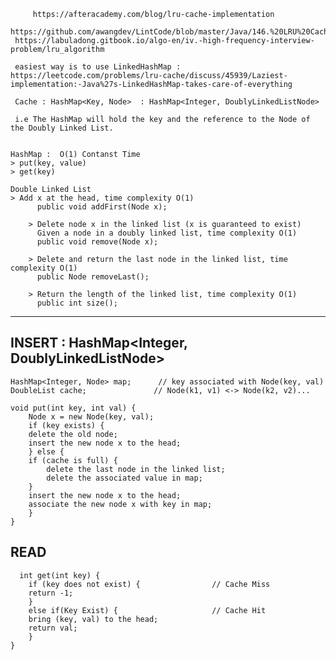          https://afteracademy.com/blog/lru-cache-implementation
	 https://github.com/awangdev/LintCode/blob/master/Java/146.%20LRU%20Cache.java
	 https://labuladong.gitbook.io/algo-en/iv.-high-frequency-interview-problem/lru_algorithm
	 
	 easiest way is to use LinkedHashMap : https://leetcode.com/problems/lru-cache/discuss/45939/Laziest-implementation:-Java%27s-LinkedHashMap-takes-care-of-everything

	 Cache : HashMap<Key, Node>  : HashMap<Integer, DoublyLinkedListNode>

	 i.e The HashMap will hold the key and the reference to the Node of the Doubly Linked List.


	HashMap :  O(1) Contanst Time
	> put(key, value) 
	> get(key) 

	Double Linked List
	> Add x at the head, time complexity O(1)
          public void addFirst(Node x);

        > Delete node x in the linked list (x is guaranteed to exist)
          Given a node in a doubly linked list, time complexity O(1)
          public void remove(Node x);

        > Delete and return the last node in the linked list, time complexity O(1)
          public Node removeLast();

        > Return the length of the linked list, time complexity O(1)
          public int size();

---------------------------------------------------------------------------------

## INSERT : HashMap<Integer, DoublyLinkedListNode> 
 

	HashMap<Integer, Node> map;      // key associated with Node(key, val)
	DoubleList cache;               // Node(k1, v1) <-> Node(k2, v2)...
 
	void put(int key, int val) {
	    Node x = new Node(key, val);
	    if (key exists) {
		delete the old node;
		insert the new node x to the head;
	    } else {
		if (cache is full) {
		    delete the last node in the linked list;
		    delete the associated value in map;
		} 
		insert the new node x to the head;
		associate the new node x with key in map;
	    }
	}

## READ	
 
	  int get(int key) {
	    if (key does not exist) {                // Cache Miss
		return -1;
	    } 
	    else if(Key Exist) {                     // Cache Hit 
		bring (key, val) to the head;
		return val;
	    }
	}
		 
